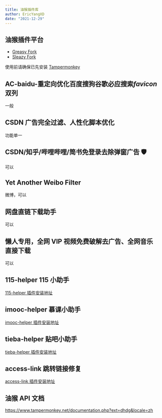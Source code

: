 ```yaml
---
title: 油猴插件库
author: EricYangXD
date: "2021-12-29"
---
```


## 油猴插件平台

- [Greasy Fork](https://greasyfork.org/zh-CN)
- [Sleazy Fork](https://sleazyfork.org/zh-CN)

使用前请确保已先安装 [Tampermonkey](https://chrome.google.com/webstore/detail/tampermonkey/dhdgffkkebhmkfjojejmpbldmpobfkfo)

## AC-baidu-重定向优化百度搜狗谷歌必应搜索*favicon*双列

一般

## CSDN 广告完全过滤、人性化脚本优化

功能单一

## CSDN/知乎/哔哩哔哩/简书免登录去除弹窗广告 🛡

可以

## Yet Another Weibo Filter

微博，可以

## 网盘直链下载助手

可以

## 懒人专用，全网 VIP 视频免费破解去广告、全网音乐直接下载

可以

## 115-helper 115 小助手

[115-helper 插件安装地址](https://greasyfork.org/zh-CN/scripts/413142)

## imooc-helper 慕课小助手

[imooc-helper 插件安装地址](https://greasyfork.org/zh-CN/scripts/396378)

## tieba-helper 贴吧小助手

[tieba-helper 插件安装地址](https://greasyfork.org/zh-CN/scripts/419001)

## access-link 跳转链接修复

[access-link 插件安装地址](https://greasyfork.org/zh-CN/scripts/395970)

## 油猴 API 文档

<https://www.tampermonkey.net/documentation.php?ext=dhdg&locale=zh>
